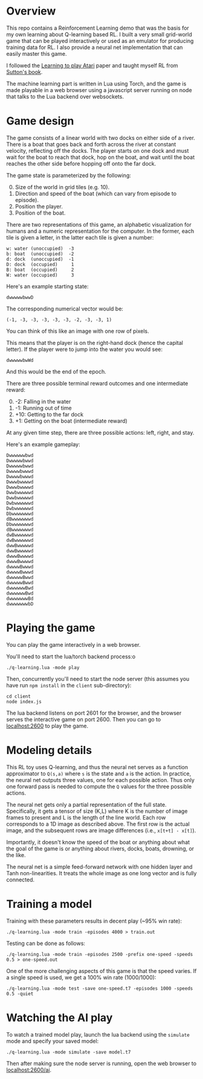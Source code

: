 # Overview

This repo contains a Reinforcement Learning demo that was the basis for my own learning about Q-learning based RL. I built a very small grid-world game that can be played interactively or used as an emulator for producing training data for RL. I also provide a neural net implementation that can easily master this game.

I followed the [Learning to play Atari][1] paper and taught myself RL from [Sutton's book][2].

[1]: http://arxiv.org/pdf/1312.5602v1.pdf
[2]: https://webdocs.cs.ualberta.ca/~sutton/book/ebook/node1.html

The machine learning part is written in Lua using Torch, and the game is made playable in a web browser using a javascript server running on node that talks to the Lua backend over websockets.

# Game design

The game consists of a linear world with two docks on either side of a river. There is a boat that goes back and forth across the river at constant velocity, reflecting off the docks. The player starts on one dock and must wait for the boat to reach that dock, hop on the boat, and wait until the boat reaches the other side before hopping off onto the far dock.

The game state is parameterized by the following:

0. Size of the world in grid tiles (e.g. 10).
0. Direction and speed of the boat (which can vary from episode to episode).
0. Position the player.
0. Position of the boat.

There are two representations of this game, an alphabetic visualization for humans and a numeric representation for the computer. In the former, each tile is given a letter, in the latter each tile is given a number:

    w: water (unoccupied)  -3
    b: boat  (unoccupied)  -2
    d: dock  (unoccupied)  -1
    D: dock  (occupied)     1
    B: boat  (occupied)     2
    W: water (occupied)     3

Here's an example starting state:

    dwwwwwbwwD

The corresponding numerical vector would be:

    (-1, -3, -3, -3, -3, -3, -2, -3, -3, 1)

You can think of this like an image with one row of pixels.

This means that the player is on the right-hand dock (hence the capital letter). If the player were to jump into the water you would see:

    dwwwwwbwWd

And this would be the end of the epoch.

There are three possible terminal reward outcomes and one intermediate reward:

0. -2: Falling in the water
0. -1: Running out of time
0. +10: Getting to the far dock
0. +1: Getting on the boat (intermediate reward)

At any given time step, there are three possible actions: left, right, and stay.

Here's an example gameplay:

    Dwwwwwwbwd
    Dwwwwwbwwd
    Dwwwwwbwwd
    Dwwwwbwwwd
    Dwwwwbwwwd
    Dwwwbwwwwd
    Dwwwbwwwwd
    Dwwbwwwwwd
    Dwwbwwwwwd
    Dwbwwwwwwd
    Dwbwwwwwwd
    Dbwwwwwwwd
    dBwwwwwwwd
    Dbwwwwwwwd
    dBwwwwwwwd
    dwBwwwwwwd
    dwBwwwwwwd
    dwwBwwwwwd
    dwwBwwwwwd
    dwwwBwwwwd
    dwwwBwwwwd
    dwwwwBwwwd
    dwwwwBwwwd
    dwwwwwBwwd
    dwwwwwBwwd
    dwwwwwwBwd
    dwwwwwwBwd
    dwwwwwwwBd
    dwwwwwwwbD

# Playing the game

You can play the game interactively in a web browser.

You'll need to start the lua/torch backend process:o

    ./q-learning.lua -mode play

Then, concurrently you'll need to start the node server (this assumes you have run `npm install` in the `client` sub-directory):

    cd client
    node index.js

The lua backend listens on port 2601 for the browser, and the browser serves the interactive game on port 2600. Then you can go to [localhost:2600](http://localhost:2600/) to play the game.

# Modeling details

This RL toy uses Q-learning, and thus the neural net serves as a function approximator to `Q(s,a)` where `s` is the state and `a` is the action. In practice, the neural net outputs three values, one for each possible action. Thus only one forward pass is needed to compute the `Q` values for the three possible actions.

The neural net gets only a partial representation of the full state. Specifically, it gets a tensor of size (K,L) where K is the number of image frames to present and L is the length of the line world. Each row corresponds to a 1D image as described above. The first row is the actual image, and the subsequent rows are image differences (i.e., `x[t+t] - x[t]`).

Importantly, it doesn't know the speed of the boat or anything about what the goal of the game is or anything about rivers, docks, boats, drowning, or the like.

The neural net is a simple feed-forward network with one hidden layer and Tanh non-linearities. It treats the whole image as one long vector and is fully connected.

# Training a model

Training with these parameters results in decent play (~95% win rate):

    ./q-learning.lua -mode train -episodes 4000 > train.out

Testing can be done as follows:

    ./q-learning.lua -mode train -episodes 2500 -prefix one-speed -speeds 0.5 > one-speed.out

One of the more challenging aspects of this game is that the speed varies. If a single speed is used, we get a 100% win rate (1000/1000):

    ./q-learning.lua -mode test -save one-speed.t7 -episodes 1000 -speeds 0.5 -quiet

# Watching the AI play

To watch a trained model play, launch the lua backend using the `simulate` mode and specify your saved model:

    ./q-learning.lua -mode simulate -save model.t7

Then after making sure the node server is running, open the web browser
to [localhost:2600/ai](http://localhost:2600/ai).


